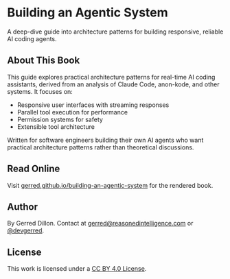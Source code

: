 # Building an Agentic System

A deep-dive guide into architecture patterns for building responsive, reliable AI coding agents.

## About This Book

This guide explores practical architecture patterns for real-time AI coding assistants, derived from an analysis of Claude Code, anon-kode, and other systems. It focuses on:

- Responsive user interfaces with streaming responses
- Parallel tool execution for performance
- Permission systems for safety
- Extensible tool architecture

Written for software engineers building their own AI agents who want practical architecture patterns rather than theoretical discussions.

## Read Online

Visit [gerred.github.io/building-an-agentic-system](https://gerred.github.io/building-an-agentic-system) for the rendered book.

## Author

By Gerred Dillon. Contact at gerred@reasonedintelligence.com or [@devgerred](https://x.com/devgerred).

## License

This work is licensed under a [CC BY 4.0 License](https://creativecommons.org/licenses/by/4.0/).